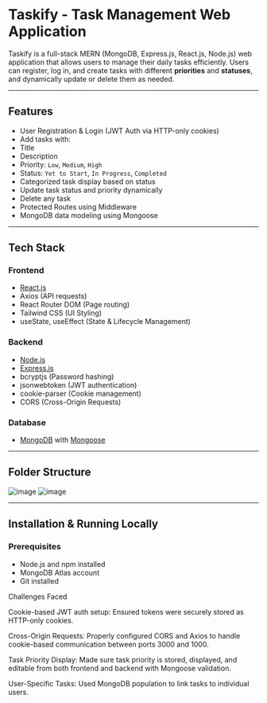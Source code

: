 #  Taskify - Task Management Web Application

Taskify is a full-stack MERN (MongoDB, Express.js, React.js, Node.js) web application that allows users to manage their daily tasks efficiently. Users can register, log in, and create tasks with different **priorities** and **statuses**, and dynamically update or delete them as needed.

---

##  Features

-  User Registration & Login (JWT Auth via HTTP-only cookies)
-  Add tasks with:
  - Title
  - Description
  - Priority: `Low`, `Medium`, `High`
  - Status: `Yet to Start`, `In Progress`, `Completed`
-  Categorized task display based on status
-  Update task status and priority dynamically
-  Delete any task
-  Protected Routes using Middleware
-  MongoDB data modeling using Mongoose

---

##  Tech Stack

###  Frontend
- [React.js](https://reactjs.org/)
- Axios (API requests)
- React Router DOM (Page routing)
- Tailwind CSS (UI Styling)
- useState, useEffect (State & Lifecycle Management)

###  Backend
- [Node.js](https://nodejs.org/)
- [Express.js](https://expressjs.com/)
- bcryptjs (Password hashing)
- jsonwebtoken (JWT authentication)
- cookie-parser (Cookie management)
- CORS (Cross-Origin Requests)

###  Database
- [MongoDB](https://www.mongodb.com/) with [Mongoose](https://mongoosejs.com/)

---

##  Folder Structure
![image](https://github.com/user-attachments/assets/fce9edc7-56b1-43fb-a90a-d692b98dd319)
![image](https://github.com/user-attachments/assets/8a5fbbf0-f48b-4693-be63-a6b9f2d5f233)





---

##  Installation & Running Locally

###  Prerequisites
- Node.js and npm installed
- MongoDB Atlas account
- Git installed






 Challenges Faced  
 
Cookie-based JWT auth setup: Ensured tokens were securely stored as HTTP-only cookies.


Cross-Origin Requests: Properly configured CORS and Axios to handle cookie-based communication between ports 3000 and 1000.


Task Priority Display: Made sure task priority is stored, displayed, and editable from both frontend and backend with Mongoose validation.


User-Specific Tasks: Used MongoDB population to link tasks to individual users.
